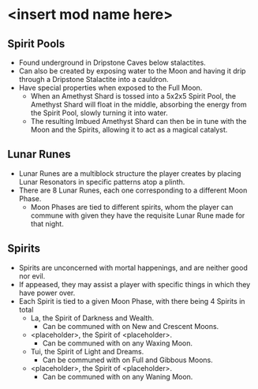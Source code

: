 # \<insert mod name here>

## Spirit Pools
- Found underground in Dripstone Caves below stalactites.
- Can also be created by exposing water to the Moon and having it drip through a Dripstone Stalactite into a cauldron.
- Have special properties when exposed to the Full Moon.
  - When an Amethyst Shard is tossed into a 5x2x5 Spirit Pool, the Amethyst Shard will float in the middle, absorbing the energy from the Spirit Pool, slowly turning it into water.
  - The resulting Imbued Amethyst Shard can then be in tune with the Moon and the Spirits, allowing it to act as a magical catalyst.

## Lunar Runes
- Lunar Runes are a multiblock structure the player creates by placing Lunar Resonators in specific patterns atop a plinth.
- There are 8 Lunar Runes, each one corresponding to a different Moon Phase.
  - Moon Phases are tied to different spirits, whom the player can commune with given they have the requisite Lunar Rune made for that night.

## Spirits
- Spirits are unconcerned with mortal happenings, and are neither good nor evil.
- If appeased, they may assist a player with specific things in which they have power over.
- Each Spirit is tied to a given Moon Phase, with there being 4 Spirits in total
  - La, the Spirit of Darkness and Wealth.
    - Can be communed with on New and Crescent Moons.
  - \<placeholder>, the Spirit of \<placeholder>.
    - Can be communed with on any Waxing Moon.
  - Tui, the Spirit of Light and Dreams.
    - Can be communed with on Full and Gibbous Moons.
  - \<placeholder>, the Spirit of \<placeholder>.
    - Can be communed with on any Waning Moon.
